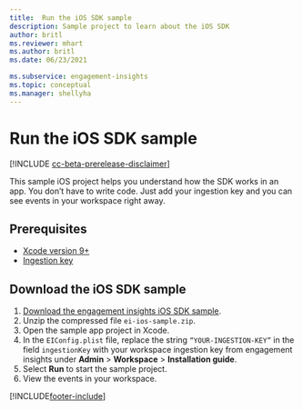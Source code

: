 ```yaml
---
title:  Run the iOS SDK sample
description: Sample project to learn about the iOS SDK
author: britl
ms.reviewer: mhart
ms.author: britl
ms.date: 06/23/2021

ms.subservice: engagement-insights 
ms.topic: conceptual
ms.manager: shellyha
---
```


# Run the iOS SDK sample

[!INCLUDE [cc-beta-prerelease-disclaimer](includes/cc-beta-prerelease-disclaimer.md)]

This sample iOS project helps you understand how the SDK works in an app. You don’t have to write code. Just add your ingestion key and you can see events in your workspace right away.

## Prerequisites

- [Xcode version 9+](https://developer.apple.com/xcode/downloads/)
- [Ingestion key](get-started-ios.md)

## Download the iOS SDK sample

1. [Download the engagement insights iOS SDK sample](https://download.pi.dynamics.com/sdk/EI-SDKs/ei-ios-sample.zip).
1. Unzip the compressed file `ei-ios-sample.zip`.
1. Open the sample app project in Xcode.
1. In the `EIConfig.plist` file, replace the string `“YOUR-INGESTION-KEY”` in the field `ingestionKey` with your workspace ingestion key from engagement insights under **Admin** > **Workspace** > **Installation guide**.
1. Select **Run** to start the sample project.
1. View the events in your workspace.

[!INCLUDE[footer-include](../includes/footer-banner.md)]
